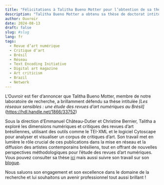 ```yaml
---
title: "Félicitations à Talitha Bueno Motter pour l’obtention de sa thèse en Histoire de l’art!"
description: "Talitha Bueno Motter a obtenu sa thèse de doctorat intitulée _Les réseaux sensibles : une étude des revues d’art numériques au Brésil_"
author: Ouvroir
date: 2024-08-13
draft: false
slug: #slug
lang: fr
tags: 
  - Revue d’art numérique
  - Critique d’art
  - Brésil
  - Réseau
  - Text Encoding Initiative
  - Digital art magazine
  - Art criticism
  - Brazil
  - Network
---
```


L’Ouvroir est fier d’annoncer que Talitha Bueno Motter, membre de notre laboratoire de recherche, a brillamment défendu sa thèse intitulée _[Les réseaux sensibles : une étude des revues d’art numériques au Brésil]_(https://hdl.handle.net/1866/33752)

Sous la direction d’Emmanuel Château-Dutier et Christine Bernier, Talitha a exploré les dimensions numériques et critiques des revues d’art brésiliennes, utilisant des outils comme le TEI-XML et le logiciel Cytoscape pour analyser et visualiser un corpus de critiques d’art. Son travail met en lumière le rôle crucial de ces publications dans la mise en réseau et la diffusion des artistes contemporains brésiliens, tout en offrant de nouvelles perspectives méthodologiques pour l’étude des revues d’art numériques. Vous pouvez consulter sa thèse [ici](https://papyrus.bib.umontreal.ca/xmlui/bitstream/handle/1866/33752/Bueno_Motter_Talitha_2024_these.pdf?sequence=2&isAllowed=y) mais aussi suivre son travail sur son [blogue](https://resensibles.hypotheses.org/).

Nous saluons son engagement et son excellence dans le domaine de la recherche et lui souhaitons un avenir professionnel tout aussi brillant !
